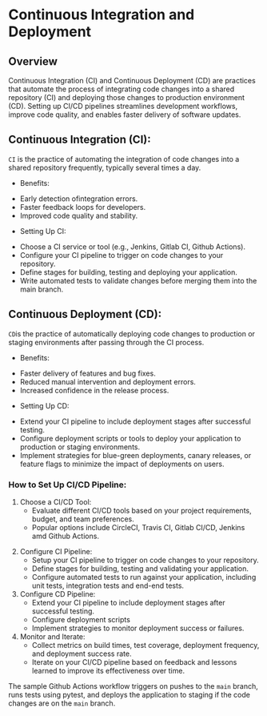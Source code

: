 # Continuous Integration and Deployment
## Overview
Continuous Integration (CI) and Continuous Deployment (CD) are practices that automate the process of integrating code changes into a shared repository (CI) and deploying those changes to production environment (CD). Setting up CI/CD pipelines streamlines development workflows, improve code quality, and enables faster delivery of software updates.

## Continuous Integration (CI):
`CI` is the practice of automating the integration of code changes into a shared repository frequently, typically several times a day.

- Benefits:
* Early detection ofintegration errors.
* Faster feedback loops for developers.
* Improved code quality and stability.

- Setting Up CI:
* Choose a CI service or tool (e.g., Jenkins, Gitlab CI, Github Actions).
* Configure your CI pipeline to trigger on code changes to your repository.
* Define stages for building, testing and deploying your application.
* Write automated tests to validate changes before merging them into the main branch.

## Continuous Deployment (CD):
`CD`is the practice of automatically deploying code changes to production or staging environments after passing through the CI process.

- Benefits:
* Faster delivery of features and bug fixes.
* Reduced manual intervention and deployment errors.
* Increased confidence in the release process.

- Setting Up CD:
* Extend your CI pipeline to include deployment stages after successful testing.
* Configure deployment scripts or tools to deploy your application to production or staging environments.
* Implement strategies for blue-green deployments, canary releases, or feature flags to minimize the impact of deployments on users.

<!-- I will quickly show you the Github Actions on Github and a YAML script for Github Actions. -->

### How to Set Up CI/CD Pipeline:
1. Choose a CI/CD Tool:
    - Evaluate different CI/CD tools based on your project requirements, budget, and team preferences.
    - Popular options include CircleCI, Travis CI, Gitlab CI/CD, Jenkins amd Github Actions.
<!-- Please note we will be working with Github Actions as our CI/CD tool in this tutorial -->
2. Configure CI Pipeline:
    - Setup your CI pipeline to trigger on code changes to your repository.
    - Define stages for building, testing and validating your application.
    - Configure automated tests to run against your application, including unit tests, integration tests 
      and end-end tests.
3. Configure CD Pipeline:
    - Extend your CI pipeline to include deployment stages after successful testing.
    - Configure deployment scripts
    - Implement strategies to monitor deployment success or failures.
4. Monitor and Iterate:
    - Collect metrics on build times, test coverage, deployment frequency, and deployment success rate.
    - Iterate on your CI/CD pipeline based on feedback and lessons learned to improve its effectiveness 
      over time.

<!-- I will now illustrate an example GitHub Actions workflow for CI/CD  -->

The sample Github Actions workflow triggers on pushes to the `main` branch,
runs tests using pytest, and deploys the application to staging if the code changes
are on the `main` branch.

<!-- Next steps for practical purposes, we will create a simple django application and set up a CI/CD pipeline for it using Github Actions. -->

<!-- I will update the remote master branch with the changes on this branch, this will inturn create a need for synchronization between the remote master branch and the local branch-synchronization branch. -->